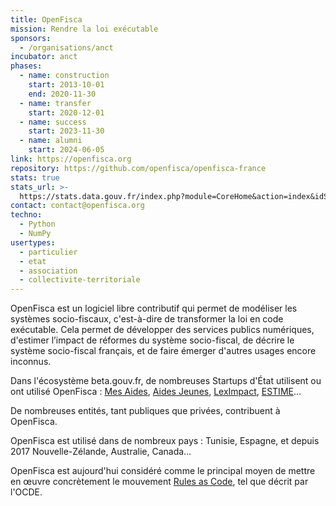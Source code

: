 ```yaml
---
title: OpenFisca
mission: Rendre la loi exécutable
sponsors:
  - /organisations/anct
incubator: anct
phases:
  - name: construction
    start: 2013-10-01
    end: 2020-11-30
  - name: transfer
    start: 2020-12-01
  - name: success
    start: 2023-11-30
  - name: alumni
    start: 2024-06-05
link: https://openfisca.org
repository: https://github.com/openfisca/openfisca-france
stats: true
stats_url: >-
  https://stats.data.gouv.fr/index.php?module=CoreHome&action=index&idSite=4&period=range&date=previous30
contact: contact@openfisca.org
techno:
  - Python
  - NumPy
usertypes:
  - particulier
  - etat
  - association
  - collectivite-territoriale
---
```

OpenFisca est un logiciel libre contributif qui permet de modéliser les systèmes socio-fiscaux, c'est-à-dire de transformer la loi en code exécutable. Cela permet de développer des services publics numériques, d'estimer l’impact de réformes du système socio-fiscal, de décrire le système socio-fiscal français, et de faire émerger d'autres usages encore inconnus.

Dans l'écosystème beta.gouv.fr, de nombreuses Startups d'État utilisent ou ont utilisé OpenFisca : [Mes Aides](https://beta.gouv.fr/startups/mes-aides.html), [Aides Jeunes](https://beta.gouv.fr/startups/aides.jeunes.html), [LexImpact](https://beta.gouv.fr/startups/leximpact.html), [ESTIME](https://beta.gouv.fr/startups/estime.html)…

De nombreuses entités, tant publiques que privées, contribuent à OpenFisca.

OpenFisca est utilisé dans de nombreux pays : Tunisie, Espagne, et depuis 2017 Nouvelle-Zélande, Australie, Canada…

OpenFisca est aujourd'hui considéré comme le principal moyen de mettre en œuvre concrètement le mouvement [Rules as Code](https://oecd-opsi.org/projects/rulesascode/), tel que décrit par l'OCDE.
